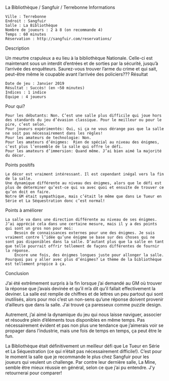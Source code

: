 
La Bibliothèque / Sangfuir / Terrebonne
Informations

    Ville : Terrebonne
    Endroit : Sangfuir
    Salle : La Bibliothèque
    Nombre de joueurs : 2 à 8 (on recommande 4)
    Temps : 60 minutes
    Réservation : http://sangfuir.com/reservations/

Description

Un meurtre crapuleux a eu lieu à la bibliothèque Nationale. Celle-ci est maintenant sous un interdit d’entrées et de sorties par la sécurité, jusqu’à l’arrivée des enquêteurs. Saurez-vous trouver l’arme du crime et qui sait, peut-être même le coupable avant l’arrivée des policiers???
Résultat

    Date de jeu : Janvier 2019
    Résultat : Succès! (en ~50 minutes)
    Indices : 1 indice
    Équipe : 4 joueurs

Pour qui?

    Pour les débutants: Non. C’est une salle plus difficile qui joue hors des standards du jeu d’évasion classique. Pour le meilleur ou pour le pire, c’est selon.
    Pour joueurs expérimentés: Oui, si ça ne vous dérange pas que la salle ne soit pas nécessairement dans les règles!
    Pour les amateurs de technologie: Non.
    Pour les amateurs d’énigmes:  Rien de spécial au niveau des énigmes, c’est plus l’ensemble de la salle qui offre le défi.
    Pour les amateurs d’immersion: Quand même. J’ai bien aimé la majorité du décor.

 Points positifs

    Le décor est vraiment intéressant. Il est cependant inégal vers la fin de la salle.
    Une dynamique différente au niveau des énigmes, alors que le défi est plus de déterminer qu’est-ce qui va avec quoi et ensuite de trouver ce qu’on doit en faire.
    Notre GM était sympathique, mais c’était le même que dans Le Tueur en Série et La Séquestration donc c’est normal!

Points à améliorer

    La salle va dans une direction différente au niveau de ses énigmes. J’ai apprécié cela dans une certaine mesure, mais il y a des points qui sont un gros non pour moi:
        Besoin de connaissances externes pour une des énigmes. Je suis vraiment contre l’idée qu’une énigme se base sur des choses qui ne sont pas disponibles dans la salle. D’autant plus que la salle en tant que telle pourrait offrir tellement de façons différentes de fournir la réponse.
        Encore une fois, des énigmes longues juste pour allonger la salle. Pourquoi pas y aller avec plus d’énigmes? Le thème de la bibliothèque est tellement propice à ça.

Conclusion

J’ai été extrêmement surpris à la fin lorsque j’ai demandé au GM où trouver la réponse que j’avais devinée et qu’il m’a dit qu’il fallait effectivement la deviner. La salle est remplie de chiffres et de lettres un peu partout qui sont inutilisés, alors pour moi c’est un non-sens qu’une réponse doivent provenir d’ailleurs que dans la salle. J’ai trouvé ça paresseux comme puzzle design.

Autrement, j’ai aimé la dynamique du jeu qui nous laisse naviguer, associer et résoudre plein d’éléments tous disponibles en même temps. Pas nécessairement évident et pas non plus une tendance que j’aimerais voir se propager dans l’industrie, mais une fois de temps en temps, ça peut être le fun.

La Bibliothèque était définitivement un meilleur défi que Le Tueur en Série et La Séquestration (ce qui n’était pas nécessairement difficile!). C’est pour le moment la salle que je recommande le plus chez Sangfuir pour les joueurs qui veulent un challenge. Par contre leur dernière salle, La Mine, semble être mieux réussie en général, selon ce que j’ai pu entendre. J’y retournerai pour comparer!
